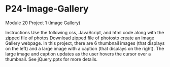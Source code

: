 # P24-Image-Gallery
Module 20 Project 1 (Image Gallery)

Instructions
Use the following css, JavaScript, and html code along with the zipped file of photos  Download zipped file of photosto create an Image Gallery webpage. In this project, there are 6 thumbnail images (that displays on the left) and a large image with a caption (that displays on the right). The large image and caption updates as the user hovers the cursor over a thumbnail. See jQuery.pptx for more details.
